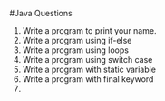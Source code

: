 #Java Questions
1. Write a program to print your name.
2. Write a program using if-else
3. Write a program using loops
4. Write a program using switch case
5. Write a program with static variable
6. Write a program with final keyword
7. 
